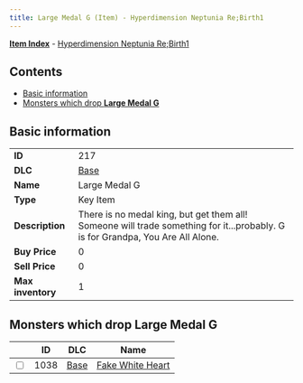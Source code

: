```yaml
---
title: Large Medal G (Item) - Hyperdimension Neptunia Re;Birth1
---
```


[**Item Index**](/neptunia/rb1/item/index.html) - [Hyperdimension Neptunia Re;Birth1](/neptunia/rb1)

## Contents

- [Basic information](#basic-information)
- [Monsters which drop **Large Medal G**](#monsters-which-drop-large-medal-g)

## Basic information

|   |   |
| -- | -- |
| **ID** | 217 |
| **DLC** | [Base](/neptunia/rb1/dlc/1-base.html) |
| **Name** | Large Medal G |
| **Type** | Key Item |
| **Description** | There is no medal king, but get them all! Someone will trade something for it...probably. G is for Grandpa, You Are All Alone. |
| **Buy Price** | 0 |
| **Sell Price** | 0 |
| **Max inventory** | 1 |


## Monsters which drop **Large Medal G**

|    | ID | DLC | Name |
| -- | -- | --- | ---- |
| <input type="checkbox" id="rb1-monster-1-1038" class="trackbox" /> | 1038 | [Base](/neptunia/rb1/dlc/1-base.html) | [Fake White Heart](/neptunia/rb1/monster/1-1038-fake-white-heart.html) |
